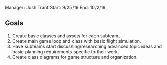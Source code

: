 Manager: Josh Trant
Start: 9/25/19
End: 10/2/19

## Goals

1. Create basic classes and assets for each subteam.  
2. Create main game loop and class with basic flight simulation. 
3. Have subteams start discussing/researching advanced topic ideas and basic planning requirements specific to their work. 
4. Create class diagrams for game structure and organization. 
